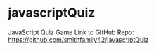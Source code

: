 # javascriptQuiz
JavaScript Quiz Game
Link to GitHub Repo: https://github.com/smithfamily42/javascriptQuiz
